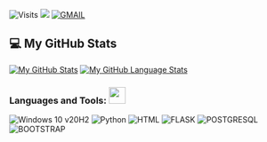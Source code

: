 ![Visits](http://estruyf-github.azurewebsites.net/api/VisitorHit?user=fe-sts&repo=fe-sts&countColorcountColor&countColor=%237B1E7A)
[<img src="https://img.shields.io/badge/linkedin-%230077B5.svg?&style=for-the-badge&logo=linkedin&logoColor=white" />](https://www.linkedin.com/in/felipe-rinaldini-santos/)
[![GMAIL](https://img.shields.io/badge/Gmail-D14836?style=for-the-badge&logo=gmail&logoColor=white)](mailto:felipe.rinaldini@gmail.com)



## 💻 My GitHub Stats

[![My GitHub Stats](https://github-readme-stats.vercel.app/api/?username=fe-sts&count_private=true&theme=tokyonight&showicons=true&hide=prs,issues,contribs)]()
[![My GitHub Language Stats](https://github-readme-stats.vercel.app/api/top-langs/?username=fe-sts&langs_count=6&theme=tokyonight&layout=compact)]()


### Languages and Tools: <img src="https://media.giphy.com/media/WUlplcMpOCEmTGBtBW/giphy.gif" width="30">

![Windows 10 v20H2](https://img.shields.io/badge/Windows-0078D6?style=for-the-badge&logo=windows&logoColor=white)
![Python](https://img.shields.io/badge/Python-3776AB?style=for-the-badge&logo=python&logoColor=white)
![HTML](https://img.shields.io/badge/HTML-239120?style=for-the-badge&logo=html5&logoColor=white)
![FLASK](https://img.shields.io/badge/Flask-000000?style=for-the-badge&logo=flask&logoColor=white)
![POSTGRESQL](https://img.shields.io/badge/PostgreSQL-316192?style=for-the-badge&logo=postgresql&logoColor=white)
![BOOTSTRAP](https://img.shields.io/badge/Bootstrap-563D7C?style=for-the-badge&logo=bootstrap&logoColor=white)
